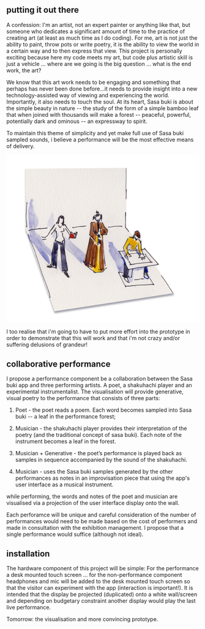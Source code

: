 ﻿## putting it out there

A confession:  I'm an artist, not an expert painter or anything like that, but someone who dedicates a significant amount of time to the practice of creating art (at least as much time as I do coding).  For me, art is not just the ability to paint, throw pots or write poetry, it is the ability to view the world in a certain way and to then express that view.  This project is personally exciting because here my code meets my art, but code plus artistic skill is just a vehicle ... where are we going is the big question ... what is the end work, the art? 

We know that this art work needs to be engaging and something that perhaps has never been done before...it needs to provide insight into a new technology-assisted way of viewing and experiencing the world. Importantly, it also needs to touch the soul.  At its heart, Sasa buki is about the simple beauty in nature -- the study of the form of a simple bamboo leaf that when joined with thousands will make a forest -- peaceful, powerful, potentially dark and ominous -- an expressway to spirit.

To maintain this theme of simplicity and yet make full use of Sasa buki sampled sounds, i believe a performance will be the most effective means of delivery.

![the performance](../project_images/performance.png?raw=true "Sasa buki performance")

I too realise that i'm going to have to put more effort into the prototype in order to demonstrate that this will work and that i'm not crazy and/or suffering delusions of grandeur!

## collaborative performance

I propose a performance component be a collaboration between the Sasa buki app and three performing artists. A poet, a shakuhachi player and an experimental instrumentalist.  The visualisation will provide generative, visual poetry to the performance that consists of three parts:

1. Poet - the poet reads a poem. Each word becomes sampled into Sasa buki -- a leaf in the performance forest; 

2. Musician - the shakuhachi player provides their interpretation of the poetry (and the traditional concept of sasa buki).  Each note of the instrument becomes a leaf in the forest.

3. Musician + Generative - the poet’s performance is played back as samples in sequence accompanied by the sound of the shakuhachi. 

4. Musician - uses the Sasa buki samples generated by the other performances as notes in an improvisation piece that using the app's user interface as a musical instrument. 

while performing,  the words and notes of the poet and musician are visualised via a projection of the user interface display onto the wall.

Each perforamce will be unique and careful consideration of the number of performances would need to be made based on the cost of performers and made in consultation with the exhibition management. I propose that a single performance would suffice (although not ideal).

## installation

The hardware component of this project will be simple: For the performance a desk mounted touch screen ... for the non-performance component headphones and mic will be added to the desk mounted touch screen so that the visitor can experiment with the app (interaction is important!). It is intended that the display be projected (duplicated) onto a white wall/screen and depending on budgetary constraint another display would play the last live performance.

Tomorrow: the visualisation and more convincing prototype.









